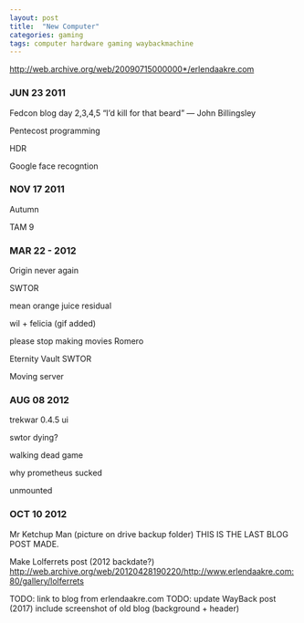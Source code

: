 ```yaml
---
layout: post
title:  "New Computer"
categories: gaming
tags: computer hardware gaming waybackmachine
---
```


http://web.archive.org/web/20090715000000*/erlendaakre.com

### JUN 23 2011

Fedcon blog day 2,3,4,5
	“I’d kill for that beard” — John Billingsley

Pentecost programming

HDR

Google face recogntion

### NOV 17 2011

Autumn

TAM 9

### MAR 22 - 2012

Origin never again

SWTOR

mean orange juice residual

wil + felicia (gif added)

please stop making movies Romero

Eternity Vault SWTOR

Moving server

### AUG 08 2012

trekwar 0.4.5 ui

swtor dying?

walking dead game

why prometheus sucked

unmounted

### OCT 10 2012

Mr Ketchup Man (picture on drive backup folder) THIS IS THE LAST BLOG POST MADE.

Make Lolferrets post (2012 backdate?)
	http://web.archive.org/web/20120428190220/http://www.erlendaakre.com:80/gallery/lolferrets



TODO: link to blog from erlendaakre.com
TODO: update WayBack post (2017) include screenshot of old blog (background + header)
